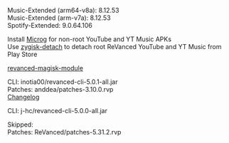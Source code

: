 Music-Extended (arm64-v8a): 8.12.53  
Music-Extended (arm-v7a): 8.12.53  
Spotify-Extended: 9.0.64.106  

Install [Microg](https://github.com/ReVanced/GmsCore/releases) for non-root YouTube and YT Music APKs  
Use [zygisk-detach](https://github.com/j-hc/zygisk-detach) to detach root ReVanced YouTube and YT Music from Play Store  

[revanced-magisk-module](https://github.com/j-hc/revanced-magisk-module)
  
CLI: inotia00/revanced-cli-5.0.1-all.jar  
Patches: anddea/patches-3.10.0.rvp  
[Changelog](https://github.com/anddea/revanced-patches/releases/tag/v3.10.0)

CLI: j-hc/revanced-cli-5.0.0-all.jar    

Skipped:  
Patches: ReVanced/patches-5.31.2.rvp    
